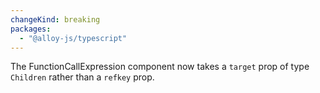 ```yaml
---
changeKind: breaking
packages:
  - "@alloy-js/typescript"
---
```


The FunctionCallExpression component now takes a `target` prop of type `Children` rather than a `refkey` prop.